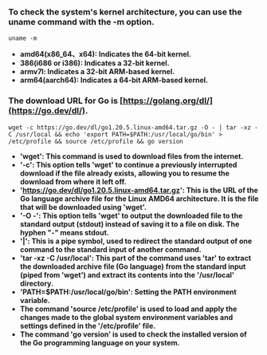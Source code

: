 ### To check the system's kernel architecture, you can use the uname command with the -m option.
```
uname -m
```
- **amd64(x86_64、x64): Indicates the 64-bit kernel.**
- **386(i686 or i386): Indicates a 32-bit kernel.**
- **armv7l: Indicates a 32-bit ARM-based kernel.**
- **arm64(aarch64): Indicates a 64-bit ARM-based kernel.**
### The download URL for Go is [https://golang.org/dl/](https://go.dev/dl/).
```
wget -c https://go.dev/dl/go1.20.5.linux-amd64.tar.gz -O - | tar -xz -C /usr/local && echo 'export PATH=$PATH:/usr/local/go/bin' > /etc/profile && source /etc/profile && go version
```
- **'wget': This command is used to download files from the internet.**
- **'-c': This option tells 'wget' to continue a previously interrupted download if the file already exists, allowing you to resume the download from where it left off.**
- **'https://go.dev/dl/go1.20.5.linux-amd64.tar.gz': This is the URL of the Go language archive file for the Linux AMD64 architecture. It is the file that will be downloaded using 'wget'.**
- **'-O -': This option tells 'wget' to output the downloaded file to the standard output (stdout) instead of saving it to a file on disk. The hyphen "-" means stdout.**
- **'|': This is a pipe symbol, used to redirect the standard output of one command to the standard input of another command.**
- **'tar -xz -C /usr/local': This part of the command uses 'tar' to extract the downloaded archive file (Go language) from the standard input (piped from 'wget') and extract its contents into the '/usr/local' directory.**
- **'PATH=$PATH:/usr/local/go/bin': Setting the PATH environment variable.**
- **The command 'source /etc/profile' is used to load and apply the changes made to the global system environment variables and settings defined in the '/etc/profile' file.**
- **The command 'go version' is used to check the installed version of the Go programming language on your system.**







